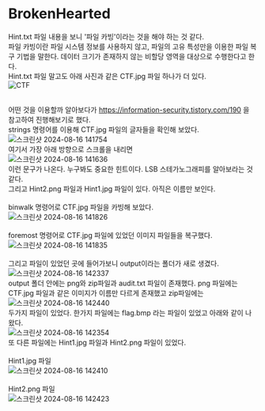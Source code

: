 BrokenHearted
=============
Hint.txt 파일 내용을 보니 '파일 카빙'이라는 것을 해야 하는 것 같다. <br/>
파일 카빙이란 파일 시스템 정보를 사용하지 않고, 파일의 고유 특성만을 이용한 파일 복구 기법을 말한다. 데이터 크기가 존재하지 않는 비할당 영역을 대상으로 수행한다고 한다. <br/>
Hint.txt 파일 말고도 아래 사진과 같은 CTF.jpg 파일 하나가 더 있다. <br/>
![CTF](https://github.com/user-attachments/assets/2d8d247e-58a7-4236-aae1-23df2c56dfcd) <br/><br/>

어떤 것을 이용할까 알아보다가 https://information-security.tistory.com/190 을 참고하여 진행해보기로 했다. <br/>
strings 명령어를 이용해 CTF.jpg 파일의 글자들을 확인해 보았다. <br/>
![스크린샷 2024-08-16 141754](https://github.com/user-attachments/assets/3e241885-aa81-42da-b604-cd5c24267b9b) <br/>
여기서 가장 아래 방향으로 스크롤을 내리면 <br/>
![스크린샷 2024-08-16 141636](https://github.com/user-attachments/assets/8ae87c74-f592-49dd-b912-dc5465079013) <br/>
이런 문구가 나온다. 누구봐도 중요한 힌트이다. LSB 스테가노그래피를 알아보라는 것 같다. <br/>
그리고 Hint2.png 파일과 Hint1.jpg 파일이 있다. 아직은 이름만 보인다. <br/><br/>
binwalk 명령어로 CTF.jpg 파일을 카빙해 보았다. <br/>
![스크린샷 2024-08-16 141826](https://github.com/user-attachments/assets/ec6c9f46-9237-405f-bba8-adce7e1f2185) <br/><br/>
foremost 명령어로 CTF.jpg 파일에 있었던 이미지 파일들을 복구했다. <br/>
![스크린샷 2024-08-16 141835](https://github.com/user-attachments/assets/075aa18c-42c5-42c7-87e0-2cbcad996df7) <br/><br/>
그리고 파일이 있었던 곳에 들어가보니 output이라는 폴더가 새로 생겼다. <br/>
![스크린샷 2024-08-16 142337](https://github.com/user-attachments/assets/d8719ab2-a776-4f13-9e0f-e93da7e8a792) <br/>
output 폴더 안에는 png와 zip파일과 audit.txt 파일이 존재했다. png 파일에는 CTF.jpg 파일과 같은 이미지가 이름만 다르게 존재했고 zip파일에는 <br/>
![스크린샷 2024-08-16 142440](https://github.com/user-attachments/assets/a759a94d-14c4-4aea-83ee-232975c01ccd) <br/>
두가지 파일이 있었다. 한가지 파일에는 flag.bmp 라는 파일이 있었고 아래와 같이 나왔다. <br/>
![스크린샷 2024-08-16 142354](https://github.com/user-attachments/assets/84f7d012-107a-4a1b-8d52-dd4e9a1a8e15) <br/>
또 다른 파일에는 Hint1.jpg 파일과 Hint2.png 파일이 있었다. <br/><br/>
Hint1.jpg 파일<br/>
![스크린샷 2024-08-16 142410](https://github.com/user-attachments/assets/1a765f17-cade-4693-8b7d-2def6d753f29) <br/><br/>
Hint2.png 파일 <br/>
![스크린샷 2024-08-16 142423](https://github.com/user-attachments/assets/b95d1305-bd5a-4849-9ecc-f6a80db7c716) <br/><br/>















